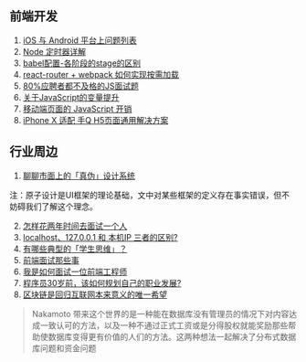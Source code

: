 
## 前端开发
1. [iOS 与 Android 平台上问题列表](https://github.com/AlloyTeam/Mars/tree/master/issues)
2. [Node 定时器详解](http://www.ruanyifeng.com/blog/2018/02/node-event-loop.html)
3. [babel配置-各阶段的stage的区别](https://www.vanadis.cn/2017/03/18/babel-stage-x/)
4. [react-router + webpack 如何实现按需加载](https://www.vanadis.cn/2017/08/05/react-router-webpack-load-on-demand/)
5. [80%应聘者都不及格的JS面试题](http://www.jb51.net/article/109005.htm)
6. [关于JavaScript的变量提升](https://github.com/Wscats/Good-Text-Share/issues/86)
7. [移动端页面的 JavaScript 开销](http://www.css88.com/archives/8396)
8. [iPhone X 适配 手Q H5页面通用解决方案](https://zhuanlan.zhihu.com/p/30840440?group_id=911618181739737088)


## 行业周边
1. [聊聊市面上的「真伪」设计系统](http://www.uisdc.com/authenticity-design-system#)

注：原子设计是UI框架的理论基础，文中对某些框架的定义存在事实错误，但不妨碍我们了解这个理念。

2. [怎样花两年时间去面试一个人](http://mindhacks.cn/2011/11/04/how-to-interview-a-person-for-two-years/)
3. [localhost、127.0.0.1 和 本机IP 三者的区别?](https://www.zhihu.com/question/23940717)
4. [有哪些典型的「学生思维」？](https://www.zhihu.com/question/41365485)
5. [前端面试那些事](https://zhuanlan.zhihu.com/p/32911022)
6. [我是如何面试一位前端工程师](https://zhuanlan.zhihu.com/p/30487025)
7. [程序员30岁前，该如何规划自己的职业发展?](https://www.zhihu.com/question/67491003)
8. [区块链是回归互联网本来意义的唯一希望](https://mp.weixin.qq.com/s/p55PvP8iP8PReL8zxw9ROA)
> Nakamoto 带来这个世界的是一种能在数据库没有管理员的情况下对内容达成一致认可的方法，以及一种不通过正式工资或是分得股权就能奖励那些帮助使数据库变得更有价值的人们的方法。这两种想法一起解决了分布式数据库问题和资金问题
